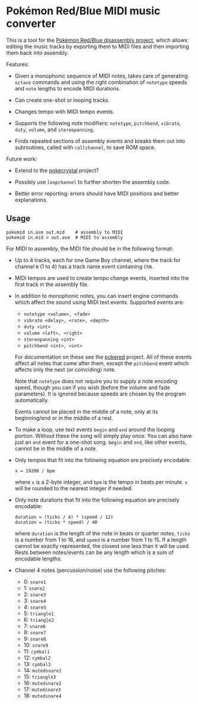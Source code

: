# Pokémon Red/Blue MIDI music converter

This is a tool for the [Pokémon Red/Blue disassembly project][pokered], which
allows editing the music tracks by exporting them to MIDI files and then
importing them back into assembly.

[pokered]: https://github.com/iimarckus/pokered

Features:

  * Given a monophonic sequence of MIDI notes, takes care of generating `octave`
    commands and using the right combination of `notetype` speeds and `note`
    lengths to encode MIDI durations.

  * Can create one-shot or looping tracks.

  * Changes tempo with MIDI tempo events.

  * Supports the following note modifiers: `notetype`, `pitchbend`, `vibrato`,
    `duty`, `volume`, and `stereopanning`.

  * Finds repeated sections of assembly events and breaks them out into
    subroutines, called with `callchannel`, to save ROM space.

Future work:

  * Extend to the [pokecrystal][] project?

[pokecrystal]: https://github.com/kanzure/pokecrystal

  * Possibly use `loopchannel` to further shorten the assembly code.

  * Better error reporting: errors should have MIDI positions and better
    explanations.

## Usage

    pokemid in.asm out.mid    # assembly to MIDI
    pokemid in.mid > out.asm  # MIDI to assembly

For MIDI to assembly, the MIDI file should be in the following format:

  * Up to 4 tracks, each for one Game Boy channel, where the track for channel
    `N` (1 to 4) has a track name event containing `ChN`.

  * MIDI tempos are used to create tempo change events, inserted into the first
    track in the assembly file.

  * In addition to monophonic notes, you can insert engine commands which affect
    the sound using MIDI text events. Supported events are:

      * `notetype <volume>, <fade>`
      * `vibrato <delay>, <rate>, <depth>`
      * `duty <int>`
      * `volume <left>, <right>`
      * `stereopanning <int>`
      * `pitchbend <int>, <int>`

    For documentation on these see the [pokered] project.
    All of these events affect all notes that come after them, except the
    `pitchbend` event which affects only the next (or coinciding) note.

    Note that `notetype` does not require you to supply a note encoding
    speed, though you can if you wish (before the volume and fade
    parameters). It is ignored because speeds are chosen by the program
    automatically.

    Events cannot be placed in the middle of a note, only at its beginning/end
    or in the middle of a rest.

  * To make a loop, use text events `begin` and `end` around the looping
    portion. Without these the song will simply play once. You can also have
    just an `end` event for a one-shot song. `begin` and `end`, like other
    events, cannot be in the middle of a note.

  * Only tempos that fit into the following equation are precisely encodable:

        x = 19200 / bpm

    where `x` is a 2-byte integer, and `bpm` is the tempo in beats per minute.
    `x` will be rounded to the nearest integer if needed.

  * Only note durations that fit into the following equation are precisely
    encodable:

        duration = (ticks / 4) * (speed / 12)
        duration = (ticks * speed) / 48

    where `duration` is the length of the note in beats or quarter notes,
    `ticks` is a number from 1 to 16, and `speed` is a number from 1 to 15.
    If a length cannot be exactly represented, the closest one less than it will
    be used. Rests between notes/events can be any length which is a sum of
    encodable lengths.

  * Channel 4 notes (percussion/noise) use the following pitches:

    * 0: `snare1`
    * 1: `snare2`
    * 2: `snare3`
    * 3: `snare4`
    * 4: `snare5`
    * 5: `triangle1`
    * 6: `triangle2`
    * 7: `snare6`
    * 8: `snare7`
    * 9: `snare8`
    * 10: `snare9`
    * 11: `cymbal1`
    * 12: `cymbal2`
    * 13: `cymbal3`
    * 14: `mutedsnare1`
    * 15: `triangle3`
    * 16: `mutedsnare2`
    * 17: `mutedsnare3`
    * 18: `mutedsnare4`
